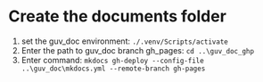 # Create the documents folder

1. set the guv_doc environment: `./.venv/Scripts/activate`
2. Enter the path to guv_doc branch gh_pages: `cd ..\guv_doc_ghp`
3. Enter command: `mkdocs gh-deploy --config-file ..\guv_doc\mkdocs.yml --remote-branch gh-pages`